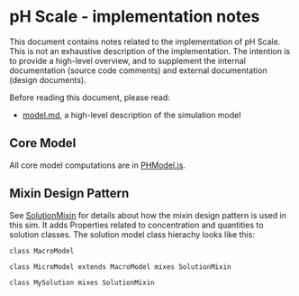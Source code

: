 # pH Scale - implementation notes

This document contains notes related to the implementation of pH Scale. 
This is not an exhaustive description of the implementation.  The intention is 
to provide a high-level overview, and to supplement the internal documentation 
(source code comments) and external documentation (design documents). 

Before reading this document, please read:
* [model.md](https://github.com/phetsims/ph-scale/blob/master/doc/model.md), a high-level description of the simulation model
 
## Core Model

All core model computations are in [PHModel.js](https://github.com/phetsims/ph-scale/blob/master/js/common/model/PHModel.js).

## Mixin Design Pattern

See [SolutionMixin](https://github.com/phetsims/ph-scale/blob/master/js/common/model/SolutionMixin.js) for details about
how the mixin design pattern is used in this sim.  It adds Properties related to concentration and quantities to solution classes. The solution model class hierachy looks like this:

```
class MacroModel

class MicroModel extends MacroModel mixes SolutionMixin

class MySolution mixes SolutionMixin
```
